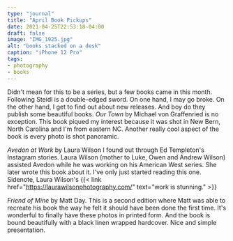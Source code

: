 ```yaml
---
type: "journal"
title: "April Book Pickups"
date: 2021-04-25T22:53:18-04:00
draft: false
image: "IMG_1925.jpg"
alt: "books stacked on a desk"
caption: "iPhone 12 Pro"
tags:
- photography
- books
---
```


Didn't mean for this to be a series, but a few books came in this month. Following Steidl is a double-edged sword. On one hand, I may go broke. On the other hand, I get to find out about new releases. And boy do they publish some beautiful books. _Our Town_ by Michael von Graffenried is no exception. This book piqued my interest because it was shot in New Bern, North Carolina and I'm from eastern NC. Another really cool aspect of the book is every photo is shot panoramic.

_Avedon at Work_ by Laura Wilson I found out through Ed Templeton's Instagram stories. Laura Wilson (mother to Luke, Owen and Andrew Wilson) assisted Avedon while he was working on his American West series. She later wrote this book about it. I've only just started reading this one. Sidenote, Laura Wilson's {{< link href="https://laurawilsonphotography.com/" text="work is stunning." >}}

_Friend of Mine_ by Matt Day. This is a second edition where Matt was able to recreate his book the way he felt it should have been done the first time. It's wonderful to finally have these photos in printed form. And the book is bound beautifully with a black linen wrapped hardcover. Nice and simple presentation. 
